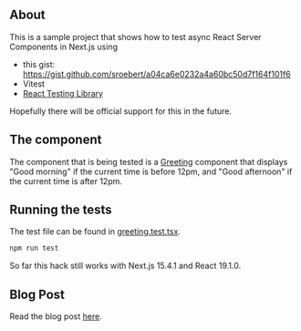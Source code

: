 ## About

This is a sample project that shows how to test async React Server Components in Next.js using

- this gist: https://gist.github.com/sroebert/a04ca6e0232a4a60bc50d7f164f101f6
- Vitest
- [React Testing Library](https://github.com/testing-library/react-testing-library#readme)

Hopefully there will be official support for this in the future.

## The component

The component that is being tested is a [Greeting](./src/app/greeting.tsx) component that displays "Good morning" if the current time is before 12pm, and "Good afternoon" if the current time is after 12pm.

## Running the tests

The test file can be found in [greeting.test.tsx](./src/app/greeting.test.tsx).

```bash
npm run test
```

So far this hack still works with Next.js 15.4.1 and React 19.1.0.

## Blog Post

Read the blog post [here](https://nico.fyi/blog/how-to-test-react-server-component).
